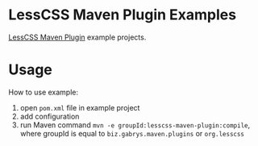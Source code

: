 # LessCSS Maven Plugin Examples
[LessCSS Maven Plugin](http://www.gabrys.biz/projects/lesscss-maven-plugin/) example projects.

# Usage
How to use example:

1. open `pom.xml` file in example project
2. add configuration
3. run Maven command `mvn -e groupId:lesscss-maven-plugin:compile`, where groupId is equal to `biz.gabrys.maven.plugins` or `org.lesscss`
